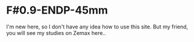 # F#0.9-ENDP-45mm
I'm new here, so I don't have any idea how to use this site. But my friend, you will see my studies on Zemax here.. 
